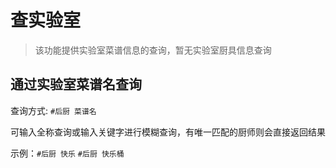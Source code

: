 # 查实验室

> 该功能提供实验室菜谱信息的查询，暂无实验室厨具信息查询

## 通过实验室菜谱名查询

查询方式: `#后厨 菜谱名`

可输入全称查询或输入关键字进行模糊查询，有唯一匹配的厨师则会直接返回结果

示例：`#后厨 快乐` `#后厨 快乐桶`

![]()